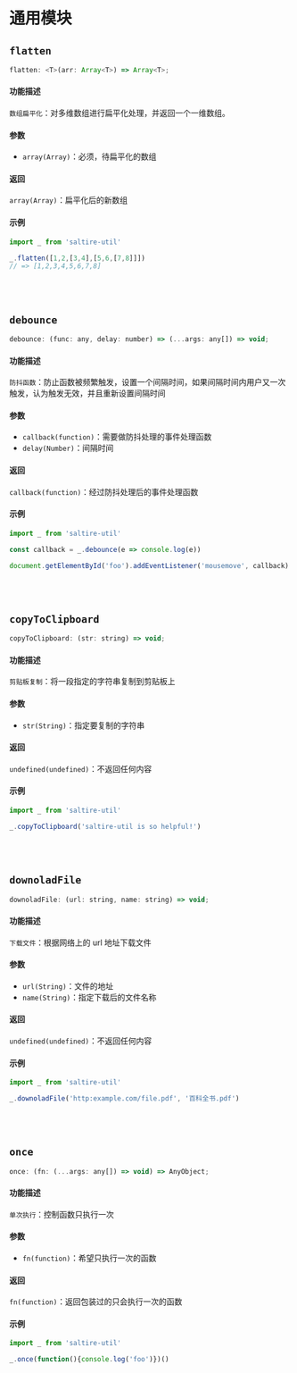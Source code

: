 # 通用模块

## `flatten` <Badge text="0.0.1+"/>

``` javascript
flatten: <T>(arr: Array<T>) => Array<T>;
```

#### 功能描述

`数组扁平化`：对多维数组进行扁平化处理，并返回一个一维数组。

#### 参数

- `array(Array)`：必须，待扁平化的数组

#### 返回

`array(Array)`：扁平化后的新数组

#### 示例

``` javascript
import _ from 'saltire-util'

_.flatten([1,2,[3,4],[5,6,[7,8]]])
// => [1,2,3,4,5,6,7,8]
```

<br>
<br>

## `debounce` <Badge text="0.0.1+"/>

``` javascript
debounce: (func: any, delay: number) => (...args: any[]) => void;
```

#### 功能描述

`防抖函数`：防止函数被频繁触发，设置一个间隔时间，如果间隔时间内用户又一次触发，认为触发无效，并且重新设置间隔时间

#### 参数

- `callback(function)`：需要做防抖处理的事件处理函数
- `delay(Number)`：间隔时间

#### 返回

`callback(function)`：经过防抖处理后的事件处理函数

#### 示例

``` javascript
import _ from 'saltire-util'

const callback = _.debounce(e => console.log(e))

document.getElementById('foo').addEventListener('mousemove', callback)
```

<br>
<br>

## `copyToClipboard` <Badge text="0.0.1+"/>

``` javascript
copyToClipboard: (str: string) => void;
```

#### 功能描述

`剪贴板复制`：将一段指定的字符串复制到剪贴板上

#### 参数

- `str(String)`：指定要复制的字符串

#### 返回

`undefined(undefined)`：不返回任何内容

#### 示例

``` javascript
import _ from 'saltire-util'

_.copyToClipboard('saltire-util is so helpful!')
```

<br>
<br>

## `downoladFile` <Badge text="0.0.1+"/>

``` javascript
downoladFile: (url: string, name: string) => void;
```

#### 功能描述

`下载文件`：根据网络上的 url 地址下载文件

#### 参数

- `url(String)`：文件的地址
- `name(String)`：指定下载后的文件名称

#### 返回

`undefined(undefined)`：不返回任何内容

#### 示例

``` javascript
import _ from 'saltire-util'

_.downoladFile('http:example.com/file.pdf', '百科全书.pdf')
```

<br>
<br>

## `once` <Badge text="0.0.1+"/>

``` javascript
once: (fn: (...args: any[]) => void) => AnyObject;
```

#### 功能描述

`单次执行`：控制函数只执行一次

#### 参数

- `fn(function)`：希望只执行一次的函数

#### 返回

`fn(function)`：返回包装过的只会执行一次的函数

#### 示例

``` javascript
import _ from 'saltire-util'

_.once(function(){console.log('foo')})()
```